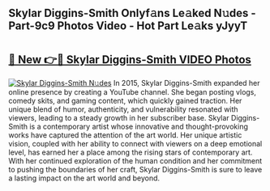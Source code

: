 ## Skylar Diggins-Smith Onlyf𝚊ns Le𝚊ked N𝚞des - Part-9c9 Photos Video - Hot Part Le𝚊ks yJyyT

# <h2><a href="http://ab81575.deff.icu/?id=Skylar+Diggins-Smith">🔗 New 👉🔴 Skylar Diggins-Smith VIDEO Photos</a></h2>

[![Skylar Diggins-Smith N𝚞des](https://i.imgur.com/rIISA9y.gif)](http://ab81575.deff.icu/?id=Skylar+Diggins-Smith)
In 2015, Skylar Diggins-Smith expanded her online presence by creating a YouTube channel. She began posting vlogs, comedy skits, and gaming content, which quickly gained traction. Her unique blend of humor, authenticity, and vulnerability resonated with viewers, leading to a steady growth in her subscriber base. Skylar Diggins-Smith is a contemporary artist whose innovative and thought-provoking works have captured the attention of the art world. Her unique artistic vision, coupled with her ability to connect with viewers on a deep emotional level, has earned her a place among the rising stars of contemporary art. With her continued exploration of the human condition and her commitment to pushing the boundaries of her craft, Skylar Diggins-Smith is sure to leave a lasting impact on the art world and beyond.
